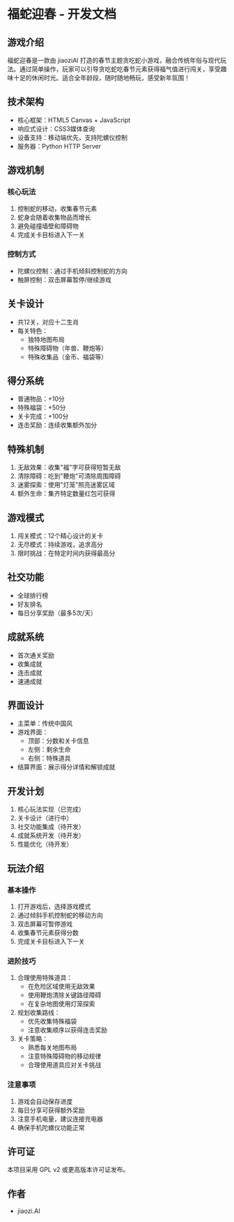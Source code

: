 # 福蛇迎春 - 开发文档

## 游戏介绍
福蛇迎春是一款由 jiaoziAI 打造的春节主题贪吃蛇小游戏，融合传统年俗与现代玩法。通过简单操作，玩家可以引导贪吃蛇吃春节元素获得福气值进行闯关，享受趣味十足的休闲时光。适合全年龄段，随时随地畅玩，感受新年氛围！

## 技术架构
- 核心框架：HTML5 Canvas + JavaScript
- 响应式设计：CSS3媒体查询
- 设备支持：移动端优先，支持陀螺仪控制
- 服务器：Python HTTP Server

## 游戏机制
### 核心玩法
1. 控制蛇的移动，收集春节元素
2. 蛇身会随着收集物品而增长
3. 避免碰撞墙壁和障碍物
4. 完成关卡目标进入下一关

### 控制方式
- 陀螺仪控制：通过手机倾斜控制蛇的方向
- 触屏控制：双击屏幕暂停/继续游戏

## 关卡设计
- 共12关，对应十二生肖
- 每关特色：
  - 独特地图布局
  - 特殊障碍物（年兽、鞭炮等）
  - 特殊收集品（金币、福袋等）

## 得分系统
- 普通物品：+10分
- 特殊福袋：+50分
- 关卡完成：+100分
- 连击奖励：连续收集额外加分

## 特殊机制
1. 无敌效果：收集"福"字可获得短暂无敌
2. 清除障碍：吃到"鞭炮"可清除周围障碍
3. 迷雾探索：使用"灯笼"照亮迷雾区域
4. 额外生命：集齐特定数量红包可获得

## 游戏模式
1. 闯关模式：12个精心设计的关卡
2. 无尽模式：持续游戏，追求高分
3. 限时挑战：在特定时间内获得最高分

## 社交功能
- 全球排行榜
- 好友排名
- 每日分享奖励（最多5次/天）

## 成就系统
- 首次通关奖励
- 收集成就
- 连击成就
- 速通成就

## 界面设计
- 主菜单：传统中国风
- 游戏界面：
  - 顶部：分数和关卡信息
  - 左侧：剩余生命
  - 右侧：特殊道具
- 结算界面：展示得分详情和解锁成就

## 开发计划
1. 核心玩法实现（已完成）
2. 关卡设计（进行中）
3. 社交功能集成（待开发）
4. 成就系统开发（待开发）
5. 性能优化（待开发）

## 玩法介绍

### 基本操作
1. 打开游戏后，选择游戏模式
2. 通过倾斜手机控制蛇的移动方向
3. 双击屏幕可暂停游戏
4. 收集春节元素获得分数
5. 完成关卡目标进入下一关

### 进阶技巧
1. 合理使用特殊道具：
   - 在危险区域使用无敌效果
   - 使用鞭炮清除关键路径障碍
   - 在复杂地图使用灯笼探索
2. 规划收集路线：
   - 优先收集特殊福袋
   - 注意收集顺序以获得连击奖励
3. 关卡策略：
   - 熟悉每关地图布局
   - 注意特殊障碍物的移动规律
   - 合理使用道具应对关卡挑战

### 注意事项
1. 游戏会自动保存进度
2. 每日分享可获得额外奖励
3. 注意手机电量，建议连接充电器
4. 确保手机陀螺仪功能正常

## 许可证
本项目采用 GPL v2 或更高版本许可证发布。

## 作者
- jiaozi.AI
